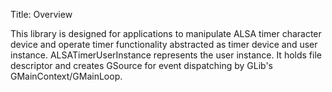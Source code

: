 Title: Overview

This library is designed for applications to manipulate ALSA timer character device and operate
timer functionality abstracted as timer device and user instance. ALSATimerUserInstance represents
the user instance. It holds file descriptor and creates GSource for event dispatching by GLib's
GMainContext/GMainLoop.
